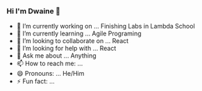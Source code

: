 ### Hi I'm Dwaine 👋


- 🔭 I’m currently working on ... Finishing Labs in Lambda School
- 🌱 I’m currently learning ... Agile Programing
- 👯 I’m looking to collaborate on ... React
- 🤔 I’m looking for help with ... React
- 💬 Ask me about ... Anything
- 📫 How to reach me: ...
- 😄 Pronouns: ... He/Him
- ⚡ Fun fact: ...

